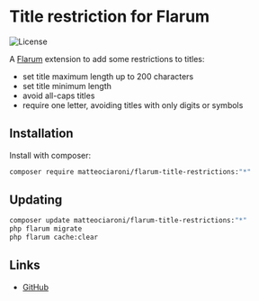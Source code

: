 # Title restriction for Flarum

![License](https://img.shields.io/badge/license-MIT-blue.svg)

A [Flarum](http://flarum.org) extension to add some restrictions to titles:
- set title maximum length up to 200 characters
- set title minimum length
- avoid all-caps titles
- require one letter, avoiding titles with only digits or symbols

## Installation

Install with composer:

```sh
composer require matteociaroni/flarum-title-restrictions:"*"
```

## Updating

```sh
composer update matteociaroni/flarum-title-restrictions:"*"
php flarum migrate
php flarum cache:clear
```

## Links

- [GitHub](https://github.com/matteociaroni/flarum-title-restrictions)
